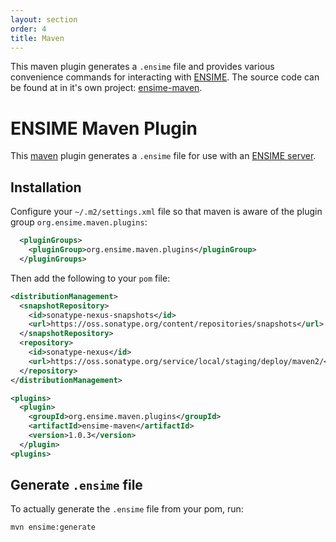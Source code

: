 ```yaml
---
layout: section
order: 4
title: Maven
---
```


This maven plugin generates a `.ensime` file and provides various convenience commands for interacting with [ENSIME](http://github.com/ensime/ensime-server). The source code can be found at in it's own project: [ensime-maven](https://github.com/ensime/ensime-maven/).

# ENSIME Maven Plugin

This [maven](https://maven.apache.org/) plugin generates a `.ensime` file for use with an [ENSIME server](http://github.com/ensime/ensime-server).

## Installation

Configure your `~/.m2/settings.xml` file so that maven is aware of the plugin group `org.ensime.maven.plugins`:

```xml
  <pluginGroups>
    <pluginGroup>org.ensime.maven.plugins</pluginGroup>
  </pluginGroups>
```

Then add the following to your `pom` file:

```xml
<distributionManagement>
  <snapshotRepository>
    <id>sonatype-nexus-snapshots</id>
    <url>https://oss.sonatype.org/content/repositories/snapshots</url>
  </snapshotRepository>
  <repository>
    <id>sonatype-nexus</id>
    <url>https://oss.sonatype.org/service/local/staging/deploy/maven2/</url>
  </repository>
</distributionManagement>

<plugins>
  <plugin>
    <groupId>org.ensime.maven.plugins</groupId>
    <artifactId>ensime-maven</artifactId>
    <version>1.0.3</version>
  </plugin>
<plugins>
```

## Generate `.ensime` file

To actually generate the `.ensime` file from your pom, run:

```
mvn ensime:generate
```
